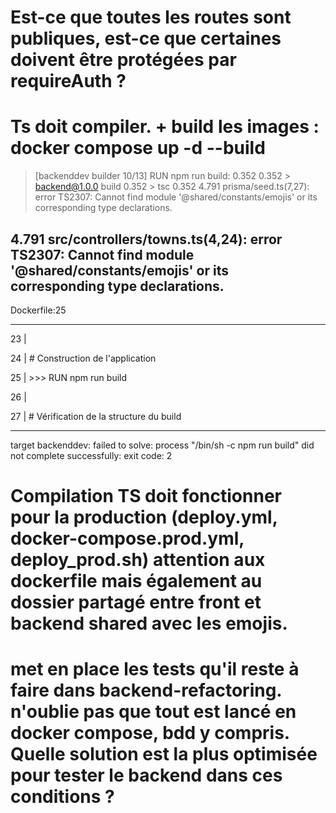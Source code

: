 # Est-ce que toutes les routes sont publiques, est-ce que certaines doivent être protégées par requireAuth ?

# Ts doit compiler. + build les images : docker compose up -d --build

> [backenddev builder 10/13] RUN npm run build:
> 0.352
> 0.352 > backend@1.0.0 build
> 0.352 > tsc
> 0.352
> 4.791 prisma/seed.ts(7,27): error TS2307: Cannot find module '@shared/constants/emojis' or its corresponding type declarations.

## 4.791 src/controllers/towns.ts(4,24): error TS2307: Cannot find module '@shared/constants/emojis' or its corresponding type declarations.

Dockerfile:25

---

23 |

24 | # Construction de l'application

25 | >>> RUN npm run build

26 |

27 | # Vérification de la structure du build

---

target backenddev: failed to solve: process "/bin/sh -c npm run build" did not complete successfully: exit code: 2

# Compilation TS doit fonctionner pour la production (deploy.yml, docker-compose.prod.yml, deploy_prod.sh) attention aux dockerfile mais également au dossier partagé entre front et backend shared avec les emojis.

# met en place les tests qu'il reste à faire dans backend-refactoring. n'oublie pas que tout est lancé en docker compose, bdd y compris. Quelle solution est la plus optimisée pour tester le backend dans ces conditions ?
